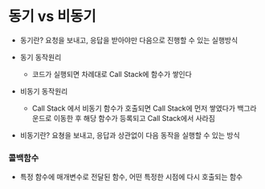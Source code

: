 # 동기 vs 비동기

- 동기란? 요청을 보내고, 응답을 받아야만 다음으로 진행할 수 있는 실행방식

- 동기 동작원리
  - 코드가 실행되면 차례대로 Call Stack에 함수가 쌓인다

- 비동기 동작원리
  - Call Stack 에서 비동기 함수가 호출되면 Call Stack에 먼저 쌓였다가 백그라운드로 이동한 후  해당 함수가 등록되고 Call Stack에서 사라짐

- 비동기란? 요쳥을 보내고, 응답과 상관없이 다음 동작을 실행할 수 있는 방식

### 콜백함수

- 특정 함수에 매개변수로 전달된 함수, 어떤 특정한 시점에 다시 호출되는 함수
